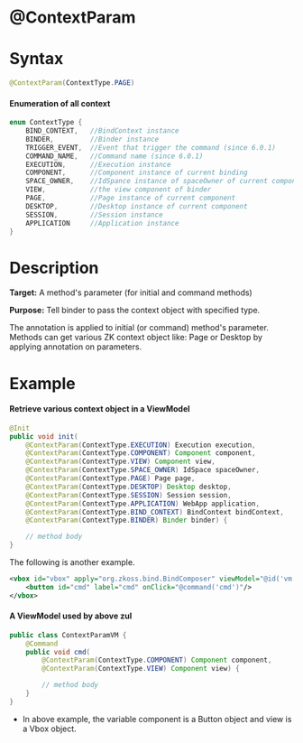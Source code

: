 # @ContextParam

Syntax
======

``` java
@ContextParam(ContextType.PAGE)
```

#### Enumeration of all context
``` java
enum ContextType {
    BIND_CONTEXT,   //BindContext instance
    BINDER,         //Binder instance
    TRIGGER_EVENT,  //Event that trigger the command (since 6.0.1)
    COMMAND_NAME,   //Command name (since 6.0.1)
    EXECUTION,      //Execution instance
    COMPONENT,      //Component instance of current binding
    SPACE_OWNER,    //IdSpance instance of spaceOwner of current component
    VIEW,           //the view component of binder
    PAGE,           //Page instance of current component
    DESKTOP,        //Desktop instance of current component
    SESSION,        //Session instance
    APPLICATION     //Application instance
}
```

Description
===========

**Target:** A method's parameter (for initial and command methods)

**Purpose:** Tell binder to pass the context object with specified type.

The annotation is applied to initial (or command) method's parameter. Methods can get various ZK context object like: Page or Desktop by applying annotation on parameters.

Example
=======

#### Retrieve various context object in a ViewModel
``` java
@Init
public void init(
    @ContextParam(ContextType.EXECUTION) Execution execution,
    @ContextParam(ContextType.COMPONENT) Component component,
    @ContextParam(ContextType.VIEW) Component view,
    @ContextParam(ContextType.SPACE_OWNER) IdSpace spaceOwner,
    @ContextParam(ContextType.PAGE) Page page,
    @ContextParam(ContextType.DESKTOP) Desktop desktop,
    @ContextParam(ContextType.SESSION) Session session,
    @ContextParam(ContextType.APPLICATION) WebApp application,
    @ContextParam(ContextType.BIND_CONTEXT) BindContext bindContext,
    @ContextParam(ContextType.BINDER) Binder binder) {

    // method body
}
```

The following is another example.

``` xml
<vbox id="vbox" apply="org.zkoss.bind.BindComposer" viewModel="@id('vm') @init('eg.ContextParamVM')">
    <button id="cmd" label="cmd" onClick="@command('cmd')"/>
</vbox>
```

#### A ViewModel used by above zul
``` java
public class ContextParamVM {
    @Command
    public void cmd(
        @ContextParam(ContextType.COMPONENT) Component component,
        @ContextParam(ContextType.VIEW) Component view) {

        // method body
    }
}
```

-   In above example, the variable component is a Button object and view is a Vbox object.

